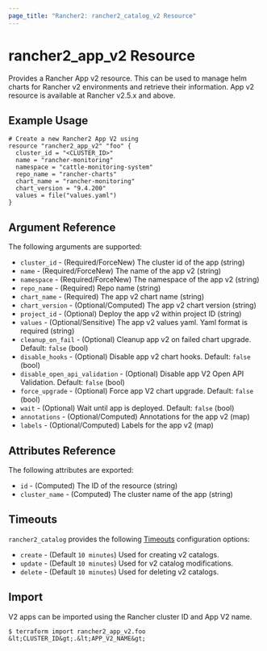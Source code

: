 ```yaml
---
page_title: "Rancher2: rancher2_catalog_v2 Resource"
---
```


# rancher2\_app\_v2 Resource

Provides a Rancher App v2 resource. This can be used to manage helm charts for Rancher v2 environments and retrieve their information. App v2 resource is available at Rancher v2.5.x and above.

## Example Usage

```hcl
# Create a new Rancher2 App V2 using
resource "rancher2_app_v2" "foo" {
  cluster_id = "<CLUSTER_ID>"
  name = "rancher-monitoring"
  namespace = "cattle-monitoring-system"
  repo_name = "rancher-charts"
  chart_name = "rancher-monitoring"
  chart_version = "9.4.200"
  values = file("values.yaml")
}
```

## Argument Reference

The following arguments are supported:

* `cluster_id` - (Required/ForceNew) The cluster id of the app (string)
* `name` - (Required/ForceNew) The name of the app v2 (string)
* `namespace` - (Required/ForceNew) The namespace of the app v2 (string)
* `repo_name` - (Required) Repo name (string)
* `chart_name` - (Required) The app v2 chart name (string)
* `chart_version` - (Optional/Computed) The app v2 chart version (string)
* `project_id` - (Optional) Deploy the app v2 within project ID (string)
* `values` - (Optional/Sensitive) The app v2 values yaml. Yaml format is required (string)
* `cleanup_on_fail` - (Optional) Cleanup app v2 on failed chart upgrade. Default: `false` (bool)
* `disable_hooks` - (Optional) Disable app v2 chart hooks. Default: `false` (bool)
* `disable_open_api_validation` - (Optional) Disable app V2 Open API Validation. Default: `false` (bool)
* `force_upgrade` - (Optional) Force app V2 chart upgrade. Default: `false` (bool)
* `wait` - (Optional) Wait until app is deployed. Default: `false` (bool)
* `annotations` - (Optional/Computed) Annotations for the app v2 (map)
* `labels` - (Optional/Computed) Labels for the app v2 (map)

## Attributes Reference

The following attributes are exported:

* `id` - (Computed) The ID of the resource (string)
* `cluster_name` - (Computed) The cluster name of the app (string)

## Timeouts

`rancher2_catalog` provides the following
[Timeouts](https://www.terraform.io/docs/configuration/resources.html#operation-timeouts) configuration options:

- `create` - (Default `10 minutes`) Used for creating v2 catalogs.
- `update` - (Default `10 minutes`) Used for v2 catalog modifications.
- `delete` - (Default `10 minutes`) Used for deleting v2 catalogs.

## Import

V2 apps can be imported using the Rancher cluster ID and App V2 name.

```
$ terraform import rancher2_app_v2.foo &lt;CLUSTER_ID&gt;.&lt;APP_V2_NAME&gt;
```
